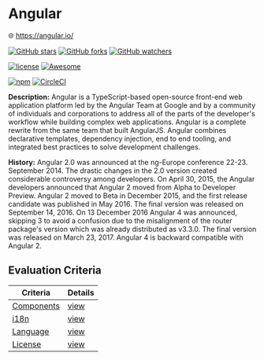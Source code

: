 # Angular

:globe_with_meridians: https://angular.io/

[![GitHub stars](https://img.shields.io/github/stars/angular/angular.svg?style=social&label=Stars)]()
[![GitHub forks](https://img.shields.io/github/forks/angular/angular.svg?style=social&label=Fork)]()
[![GitHub watchers](https://img.shields.io/github/watchers/angular/angular.svg?style=social&label=Watch)]()

[![license](https://img.shields.io/github/license/angular/angular.svg)]()
[![Awesome](https://awesome.re/badge.svg)](https://github.com/gdi2290/awesome-angular)

[![npm](https://img.shields.io/npm/v/@angular/core.svg)]()
[![CircleCI](https://img.shields.io/circleci/project/github/angular/angular.svg)]()


**Description:** Angular is a TypeScript-based open-source front-end web application platform led by the Angular Team at Google and by a community of individuals and corporations to address all of the parts of the developer's workflow while building complex web applications. Angular is a complete rewrite from the same team that built AngularJS. Angular combines declarative templates, dependency injection, end to end tooling, and integrated best practices to solve development challenges.

**History:** Angular 2.0 was announced at the ng-Europe conference 22-23. September 2014. The drastic changes in the 2.0 version created considerable controversy among developers. On April 30, 2015, the Angular developers announced that Angular 2 moved from Alpha to Developer Preview. Angular 2 moved to Beta in December 2015, and the first release candidate was published in May 2016. The final version was released on September 14, 2016. On 13 December 2016 Angular 4 was announced, skipping 3 to avoid a confusion due to the misalignment of the router package's version which was already distributed as v3.3.0. The final version was released on March 23, 2017. Angular 4 is backward compatible with Angular 2.

## Evaluation Criteria

| Criteria                              | Details                     |
| ------------------------------------- | --------------------------- |
| [Components](/criteria/components.md) | [view](/angular/components) |
| [i18n](/criteria/i18n.md)             | [view](/angular/i18n)       |
| [Language](/criteria/languages.md)    | [view](/angular/languages)  |
| [License](/criteria/licensing.md)     | [view](/angular/licensing)  |